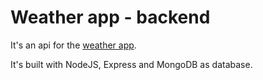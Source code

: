 # Weather app - backend 
It's an api for the [weather app](https://github.com/Fidores/weather-app).

It's built with NodeJS, Express and MongoDB as database.
